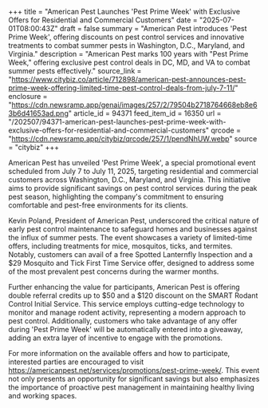 +++
title = "American Pest Launches 'Pest Prime Week' with Exclusive Offers for Residential and Commercial Customers"
date = "2025-07-01T08:00:43Z"
draft = false
summary = "American Pest introduces 'Pest Prime Week', offering discounts on pest control services and innovative treatments to combat summer pests in Washington, D.C., Maryland, and Virginia."
description = "American Pest marks 100 years with \"Pest Prime Week,\" offering exclusive pest control deals in DC, MD, and VA to combat summer pests effectively."
source_link = "https://www.citybiz.co/article/712898/american-pest-announces-pest-prime-week-offering-limited-time-pest-control-deals-from-july-7-11/"
enclosure = "https://cdn.newsramp.app/genai/images/257/2/79504b2718764668eb8e63b6d41653ad.png"
article_id = 94371
feed_item_id = 16350
url = "/202507/94371-american-pest-launches-pest-prime-week-with-exclusive-offers-for-residential-and-commercial-customers"
qrcode = "https://cdn.newsramp.app/citybiz/qrcode/257/1/pendNhUW.webp"
source = "citybiz"
+++

<p>American Pest has unveiled 'Pest Prime Week', a special promotional event scheduled from July 7 to July 11, 2025, targeting residential and commercial customers across Washington, D.C., Maryland, and Virginia. This initiative aims to provide significant savings on pest control services during the peak pest season, highlighting the company's commitment to ensuring comfortable and pest-free environments for its clients.</p><p>Kevin Poland, President of American Pest, underscored the critical nature of early pest control maintenance to safeguard homes and businesses against the influx of summer pests. The event showcases a variety of limited-time offers, including treatments for mice, mosquitos, ticks, and termites. Notably, customers can avail of a free Spotted Lanternfly Inspection and a $29 Mosquito and Tick First Time Service offer, designed to address some of the most prevalent pest concerns during the warmer months.</p><p>Further enhancing the value for participants, American Pest is offering double referral credits up to $50 and a $120 discount on the SMART Rodant Control Initial Service. This service employs cutting-edge technology to monitor and manage rodent activity, representing a modern approach to pest control. Additionally, customers who take advantage of any offer during 'Pest Prime Week' will be automatically entered into a giveaway, adding an extra layer of incentive to engage with the promotions.</p><p>For more information on the available offers and how to participate, interested parties are encouraged to visit <a href='https://americanpest.net/services/promotions/pest-prime-week/' rel='nofollow' target='_blank'>https://americanpest.net/services/promotions/pest-prime-week/</a>. This event not only presents an opportunity for significant savings but also emphasizes the importance of proactive pest management in maintaining healthy living and working spaces.</p>